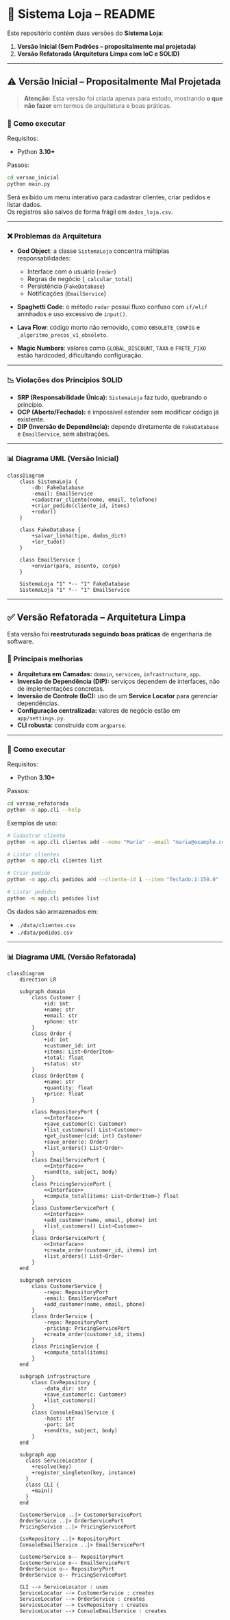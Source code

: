 # 📌 Sistema Loja – README

Este repositório contém duas versões do **Sistema Loja**:

1. **Versão Inicial (Sem Padrões – propositalmente mal projetada)**  
2. **Versão Refatorada (Arquitetura Limpa com IoC e SOLID)**  

---

## ⚠️ Versão Inicial – Propositalmente Mal Projetada

> **Atenção:** Esta versão foi criada apenas para estudo, mostrando **o que não fazer** em termos de arquitetura e boas práticas.

### 🚀 Como executar
Requisitos:  
- Python **3.10+**

Passos:
```bash
cd versao_inicial
python main.py
```

Será exibido um menu interativo para cadastrar clientes, criar pedidos e listar dados.  
Os registros são salvos de forma frágil em `dados_loja.csv`.

---

### ❌ Problemas da Arquitetura
- **God Object**: a classe `SistemaLoja` concentra múltiplas responsabilidades:
  - Interface com o usuário (`rodar`)
  - Regras de negócio (`_calcular_total`)
  - Persistência (`FakeDatabase`)
  - Notificações (`EmailService`)

- **Spaghetti Code**: o método `rodar` possui fluxo confuso com `if/elif` aninhados e uso excessivo de `input()`.

- **Lava Flow**: código morto não removido, como `OBSOLETE_CONFIG` e `_algoritmo_precos_v1_obsoleto`.

- **Magic Numbers**: valores como `GLOBAL_DISCOUNT`, `TAXA` e `FRETE_FIXO` estão hardcoded, dificultando configuração.

---

### 📉 Violações dos Princípios SOLID
- **SRP (Responsabilidade Única):** `SistemaLoja` faz tudo, quebrando o princípio.  
- **OCP (Aberto/Fechado):** é impossível estender sem modificar código já existente.  
- **DIP (Inversão de Dependência):** depende diretamente de `FakeDatabase` e `EmailService`, sem abstrações.

---

### 📊 Diagrama UML (Versão Inicial)

```mermaid
classDiagram
    class SistemaLoja {
        -db: FakeDatabase
        -email: EmailService
        +cadastrar_cliente(nome, email, telefone)
        +criar_pedido(cliente_id, itens)
        +rodar()
    }

    class FakeDatabase {
        +salvar_linha(tipo, dados_dict)
        +ler_tudo()
    }

    class EmailService {
        +enviar(para, assunto, corpo)
    }

    SistemaLoja "1" *-- "1" FakeDatabase
    SistemaLoja "1" *-- "1" EmailService
```

---

## ✅ Versão Refatorada – Arquitetura Limpa

Esta versão foi **reestruturada seguindo boas práticas** de engenharia de software.

### 🔑 Principais melhorias
- **Arquitetura em Camadas:** `domain`, `services`, `infrastructure`, `app`.
- **Inversão de Dependência (DIP):** serviços dependem de interfaces, não de implementações concretas.
- **Inversão de Controle (IoC):** uso de um **Service Locator** para gerenciar dependências.
- **Configuração centralizada:** valores de negócio estão em `app/settings.py`.
- **CLI robusta:** construída com `argparse`.

---

### 🚀 Como executar
Requisitos:  
- Python **3.10+**

Passos:
```bash
cd versao_refatorada
python -m app.cli --help
```

Exemplos de uso:
```bash
# Cadastrar cliente
python -m app.cli clientes add --nome "Maria" --email "maria@example.com" --telefone "71999990000"

# Listar clientes
python -m app.cli clientes list

# Criar pedido
python -m app.cli pedidos add --cliente-id 1 --item "Teclado:1:150.0" --item "Mouse:2:75.50"

# Listar pedidos
python -m app.cli pedidos list
```

Os dados são armazenados em:
- `./data/clientes.csv`  
- `./data/pedidos.csv`  

---

### 📊 Diagrama UML (Versão Refatorada)

```mermaid
classDiagram
    direction LR

    subgraph domain
        class Customer {
            +id: int
            +name: str
            +email: str
            +phone: str
        }
        class Order {
            +id: int
            +customer_id: int
            +items: List~OrderItem~
            +total: float
            +status: str
        }
        class OrderItem {
            +name: str
            +quantity: float
            +price: float
        }

        class RepositoryPort {
            <<Interface>>
            +save_customer(c: Customer)
            +list_customers() List~Customer~
            +get_customer(cid: int) Customer
            +save_order(o: Order)
            +list_orders() List~Order~
        }
        class EmailServicePort {
            <<Interface>>
            +send(to, subject, body)
        }
        class PricingServicePort {
            <<Interface>>
            +compute_total(items: List~OrderItem~) float
        }
        class CustomerServicePort {
            <<Interface>>
            +add_customer(name, email, phone) int
            +list_customers() List~Customer~
        }
        class OrderServicePort {
            <<Interface>>
            +create_order(customer_id, items) int
            +list_orders() List~Order~
        }
    end

    subgraph services
        class CustomerService {
            -repo: RepositoryPort
            -email: EmailServicePort
            +add_customer(name, email, phone)
        }
        class OrderService {
            -repo: RepositoryPort
            -pricing: PricingServicePort
            +create_order(customer_id, items)
        }
        class PricingService {
            +compute_total(items)
        }
    end

    subgraph infrastructure
        class CsvRepository {
            -data_dir: str
            +save_customer(c: Customer)
            +list_customers()
        }
        class ConsoleEmailService {
            -host: str
            -port: int
            +send(to, subject, body)
        }
    end

    subgraph app
      class ServiceLocator {
        +resolve(key)
        +register_singleton(key, instance)
      }
      class CLI {
        +main()
      }
    end

    CustomerService ..|> CustomerServicePort
    OrderService ..|> OrderServicePort
    PricingService ..|> PricingServicePort

    CsvRepository ..|> RepositoryPort
    ConsoleEmailService ..|> EmailServicePort

    CustomerService o-- RepositoryPort
    CustomerService o-- EmailServicePort
    OrderService o-- RepositoryPort
    OrderService o-- PricingServicePort

    CLI --> ServiceLocator : uses
    ServiceLocator --> CustomerService : creates
    ServiceLocator --> OrderService : creates
    ServiceLocator --> CsvRepository : creates
    ServiceLocator --> ConsoleEmailService : creates
```
